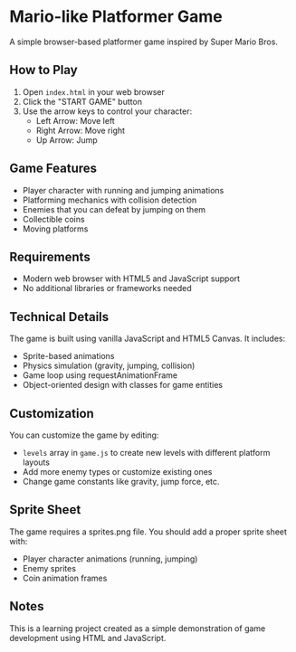 # Mario-like Platformer Game

A simple browser-based platformer game inspired by Super Mario Bros.

## How to Play

1. Open `index.html` in your web browser
2. Click the "START GAME" button
3. Use the arrow keys to control your character:
   - Left Arrow: Move left
   - Right Arrow: Move right
   - Up Arrow: Jump

## Game Features

- Player character with running and jumping animations
- Platforming mechanics with collision detection
- Enemies that you can defeat by jumping on them
- Collectible coins
- Moving platforms

## Requirements

- Modern web browser with HTML5 and JavaScript support
- No additional libraries or frameworks needed

## Technical Details

The game is built using vanilla JavaScript and HTML5 Canvas. It includes:

- Sprite-based animations
- Physics simulation (gravity, jumping, collision)
- Game loop using requestAnimationFrame
- Object-oriented design with classes for game entities

## Customization

You can customize the game by editing:

- `levels` array in `game.js` to create new levels with different platform layouts
- Add more enemy types or customize existing ones
- Change game constants like gravity, jump force, etc.

## Sprite Sheet

The game requires a sprites.png file. You should add a proper sprite sheet with:
- Player character animations (running, jumping)
- Enemy sprites
- Coin animation frames

## Notes

This is a learning project created as a simple demonstration of game development using HTML and JavaScript.
